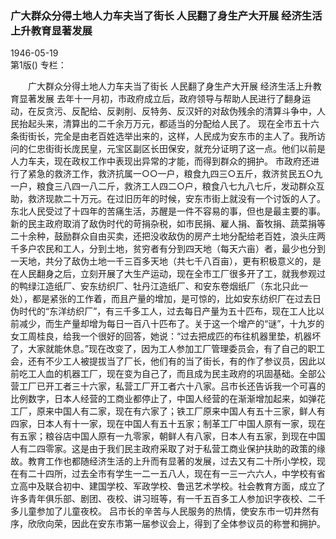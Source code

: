 ### 广大群众分得土地人力车夫当了街长  人民翻了身生产大开展  经济生活上升教育显著发展  

1946-05-19  
第1版()
专栏：

　　广大群众分得土地人力车夫当了街长
    人民翻了身生产大开展
    经济生活上升教育显著发展
    去年十一月初，市政府成立后，政府领导与帮助人民进行了翻身运动，在反贪污、反配给、反剥削、反特务、反汉奸的对敌伪残余的清算斗争中，人民抬起头来，清算出的二千余万万元，都适当的分配给人民了。
    现在全市五十六条街街长，完全是由老百姓选举出来的，这样，人民成为安东市的主人了。我所访问的仁忠街街长庞民皇，元宝区副区长田保安，就充分证明了这一点。他们以前是人力车夫，现在政权工作中表现出异常的才能，而得到群众的拥护。
    市政府还进行了紧急的救济工作，救济抗属一○○一户，粮食九四三○五斤，救济贫民五○九一户，粮食三八四一八二斤，救济工人四二○户，粮食八七九八七斤，发动群众互助，救济现款二十万元。在过旧历年的时候，安东市街上就没有一个讨饭的人了。
    东北人民受过了十四年的苦痛生活，苏醒是一件不容易的事，但也是最主要的事。新的民主政府取消了敌伪时代的苛捐杂税，如市民捐、雇人捐、畜牧捐、蔬菜捐等二十余种，鼓励群众自由买卖，还把没收敌伪的房产土地分配给老百姓，浪头庄两千多户农民和工人，分到土地，贫穷者有分到四天地（每天六亩）者，最少也分到一天地，共分了敌伪土地一千三百多天地（共七千八百亩），更有积极意义的，是在人民翻身之后，立刻开展了大生产运动，现在全市工厂很多开了工，就我参观过的鸭绿江造纸厂、安东纺织厂、牡丹江造纸厂、和安东卷烟纸厂（东北只此一处），都是紧张的工作着，而且产量的增加，是可惊的，比如安东纺织厂在过去日伪时代的“东洋纺织厂”，有三千多工人，过去每日产量为五十匹布，现在工人比以前减少，而生产量却增为每日一百八十匹布了。关于这一个增产的“谜”，十九岁的女工周桂良，给我一个很好的回答，她说：“过去把成匹的布往机器里垫，机器坏了，大家就能休息。”现在改变了，因为工人参加工厂管理委员会，有了自己的职工会，还有不少工人被提拔当了厂长，他们有的当了街长，有的作了参议员，因此以前吃工人血的机器工厂，现在变为自己了，而且成为民主政府的巩固基础。全部公营工厂已开工者三十六家，私营工厂开工者六十八家。吕市长还告诉我一个可喜的比例数字，日本人经营的工商业都停止了，中国人经营的在渐渐增加起来，如弹花工厂，原来中国人有二家，现在有六家了；铁工厂原来中国人有五十三家，鲜人有四家，日本人有十一家，现在中国人有五十五家；制革工厂中国人原有一家，现在有五家；粮谷店中国人原有一九零家，朝鲜人有八家，日本人有五家，到现在中国人有二四零家。这是由于我们民主政府采取了对于私营工商业保护扶助的政策的缘故。教育工作也都随经济生活的上升而有显著的发展，过去又有二十所小学校，现在有二十四所，过去全市有学生一二一五八人，现在有一三一六六人，中学校有省立高中及联合初中、建国学校、军政学校、鲁迅艺术学校。社会教育方面，成立了许多青年俱乐部、剧团、夜校、讲习班等，有一千五百多工人参加识字夜校、二千多儿童参加了儿童夜校。
    吕市长的辛苦与人民服务的热情，使安东市一切井然有序，欣欣向荣，因此在安东市第一届参议会上，得到了全体参议员的称誉和拥护。  
